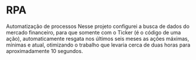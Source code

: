 # RPA
Automatização de processos
Nesse projeto configurei a busca de dados do mercado financeiro, para que somente com o Ticker (é o código de uma ação), automaticamente resgata nos últimos seis meses as ações máximas, mínimas e atual, otimizando o trabalho que levaria cerca de duas horas para aproximadamente 10 segundos.
